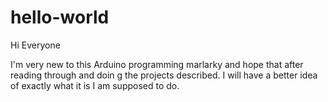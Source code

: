 # hello-world

Hi Everyone

I'm very new to this Arduino programming marlarky and hope that after reading through and doin g the projects described. I will have a better idea of exactly what it is I am supposed to do.
